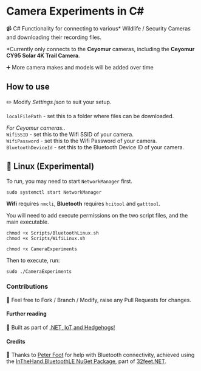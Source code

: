 
# Camera Experiments in C#
📹 C# Functionality for connecting to various\* Wildlife / Security Cameras and downloading their recording files.

\*Currently only connects to the **Ceyomur** cameras, including the **Ceyomur CY95 Solar 4K Trail Camera**. 
 
➕ More camera makes and models will be added over time

## How to use

✏️ Modify *Settings.json* to suit your setup.

`localFilePath` - set this to a folder where files can be downloaded.

*For Ceyomur cameras..*  
`WifiSSID` - set this to the Wifi SSID of your camera.  
`WifiPassword` - set this to the Wifi Password of your camera.  
`BluetoothDeviceId` - set this to the Bluetooth Device ID of your camera.  

## 🐧 Linux (Experimental)

To run, you may need to start `NetworkManager` first.

`sudo systemctl start NetworkManager`

**Wifi** requires `nmcli`, **Bluetooth** requires `hcitool` and `gatttool`.

You will need to add execute permissions on the two script files, and the main executable.

`chmod +x Scripts/BluetoothLinux.sh`  
`chmod +x Scripts/WifiLinux.sh`  

`chmod +x CameraExperiments`  

Then to execute, run:  

`sudo ./CameraExperiments`  

### Contributions

🍴 Feel free to Fork / Branch / Modify, raise any Pull Requests for changes.

#### Further reading  

🦔 Built as part of [.NET, IoT and Hedgehogs!](https://www.mike-irving.co.uk/web-design-blog/?blogid=122)


#### Credits

🙏 Thanks to [Peter Foot](https://github.com/peterfoot) for help with Bluetooth connectivity, achieved using the [InTheHand.BluetoothLE NuGet Package](https://www.nuget.org/packages/InTheHand.BluetoothLE), part of [32feet.NET](https://github.com/inthehand/32feet).
